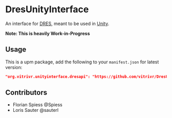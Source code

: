 # DresUnityInterface

An interface for [DRES](https://github.com/dres-dev/DRES), meant to be used in [Unity](https://unity.com/).

**Note: This is heavily Work-in-Progress**

## Usage

This is a upm package, add the following to your `manifest.json` for latest version:

```json
"org.vitrivr.unityinterface.dresapi": "https://github.com/vitrivr/DresUnityInterface.git#main"
```

## Contributors

- Florian Spiess @Spiess
- Loris Sauter @sauterl
